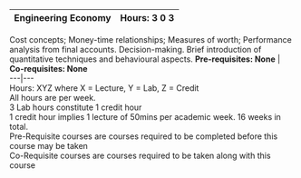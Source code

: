 **Engineering Economy** | **Hours: 3 0 3**  
---|---  
Cost concepts; Money-time relationships; Measures of worth; Performance analysis from final accounts. Decision-making. Brief introduction of quantitative techniques and behavioural aspects.
**Pre-requisites: None** | **Co-requisites: None**  
---|---  
Hours: XYZ where X = Lecture, Y = Lab, Z = Credit  
All hours are per week.  
3 Lab hours constitute 1 credit hour  
1 credit hour implies 1 lecture of 50mins per academic week. 16 weeks in total.  
Pre-Requisite courses are courses required to be completed before this course may be taken  
Co-Requisite courses are courses required to be taken along with this course
